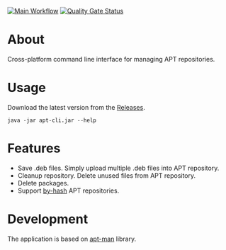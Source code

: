 [![Main Workflow](https://github.com/dernasherbrezon/apt-cli/actions/workflows/build.yml/badge.svg)](https://github.com/dernasherbrezon/apt-cli/actions/workflows/build.yml) [![Quality Gate Status](https://sonarcloud.io/api/project_badges/measure?project=dernasherbrezon_apt-cli&metric=alert_status)](https://sonarcloud.io/summary/new_code?id=dernasherbrezon_apt-cli)

# About

Cross-platform command line interface for managing APT repositories.

# Usage

Download the latest version from the [Releases](https://github.com/dernasherbrezon/apt-cli/releases).

```
java -jar apt-cli.jar --help
```

# Features

  * Save .deb files. Simply upload multiple .deb files into APT repository.
  * Cleanup repository. Delete unused files from APT repository.
  * Delete packages.
  * Support [by-hash](https://wiki.ubuntu.com/AptByHash) APT repositories.

# Development

The application is based on [apt-man](https://github.com/dernasherbrezon/apt-man) library.
